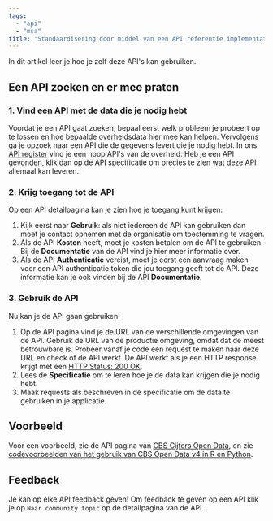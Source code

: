 ```yaml
---
tags:
  - "api"
  - "msa"
title: "Standaardisering door middel van een API referentie implementatie"
---
```


In dit artikel leer je hoe je zelf deze API's kan gebruiken.

## Een API zoeken en er mee praten

### 1. Vind een API met de data die je nodig hebt

Voordat je een API gaat zoeken, bepaal eerst welk probleem je probeert op te lossen en hoe bepaalde overheidsdata hier mee kan helpen. Vervolgens ga je opzoek naar een API die de gegevens levert die je nodig hebt. In ons [API register](https://developer.overheid.nl/apis) vind je een hoop API's van de overheid. Heb je een API gevonden, klik dan op de API specificatie om precies te zien wat deze API allemaal kan leveren.

### 2. Krijg toegang tot de API

Op een API detailpagina kan je zien hoe je toegang kunt krijgen:

1. Kijk eerst naar **Gebruik**: als niet iedereen de API kan gebruiken dan moet je contact opnemen met de organisatie om toestemming te vragen.
2. Als de API **Kosten** heeft, moet je kosten betalen om de API te gebruiken. Bij de **Documentatie** van de API vind je hier meer informatie over.
3. Als de API **Authenticatie** vereist, moet je eerst een aanvraag maken voor een API authenticatie token die jou toegang geeft tot de API. Deze informatie kan je ook vinden bij de API **Documentatie**.

### 3. Gebruik de API

Nu kan je de API gaan gebruiken!

1. Op de API pagina vind je de URL van de verschillende omgevingen van de API. Gebruik de URL van de productie omgeving, omdat dat de meest betrouwbare is. Probeer vanaf je code een request te maken naar deze URL en check of de API werkt. De API werkt als je een HTTP response krijgt met een [HTTP Status: 200 OK](https://developer.mozilla.org/en-US/docs/Web/HTTP/Status/200).
2. Lees de **Specificatie** om te leren hoe je de data kan krijgen die je nodig hebt.
3. Maak requests als beschreven in de specificatie om de data te gebruiken in je applicatie.

## Voorbeeld

Voor een voorbeeld, zie de API pagina van [CBS Cijfers Open Data](https://developer.overheid.nl/apis/cbs-cijfers), en zie [codevoorbeelden van het gebruik van CBS Open Data v4 in R en Python](https://github.com/statistiekcbs/CBS-Open-Data-v4).

## Feedback

Je kan op elke API feedback geven! Om feedback te geven op een API klik je op `Naar community topic` op de detailpagina van de API.
